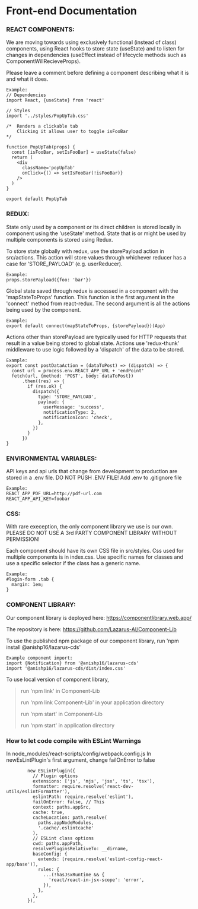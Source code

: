 <h1>Front-end Documentation</h1>

<h3>REACT COMPONENTS:</h3>

We are moving towards using exclusively functional (instead of class) components, using React hooks to store state (useState)
and to listen for changes in dependencies (useEffect instead of lifecycle methods such as ComponentWillRecieveProps).

Please leave a comment before defining a component describing what it is and what it does.

    Example:
    // Dependencies
    import React, {useState} from 'react'
    
    // Styles
    import '../styles/PopUpTab.css'

    /*  Renders a clickable tab
        Clicking it allows user to toggle isFooBar
    */

    function PopUpTab(props) {
      const [isFooBar, setIsFooBar] = useState(false)
      return (
        <div
          className='popUpTab'
          onClick={() => setIsFooBar(!isFooBar)}
        />
      )
    }

    export default PopUpTab



<h3>REDUX:</h3>

State only used by a component or its direct children is stored locally in component using the 'useState' method. State that is
or might be used by multiple components is stored using Redux.

To store state globally with redux, use the storePayload action in src/actions. This action will store values through whichever
reducer has a case for 'STORE_PAYLOAD' (e.g. userReducer).

    Example:
    props.storePayload({foo: 'bar'})

Global state saved through redux is accessed in a component with the 'mapStateToProps' function. This function is the first
argument in the 'connect' method from react-redux. The second argument is all the actions being used by the component.

    Example:
    export default connect(mapStateToProps, {storePayload})(App)

Actions other than storePayload are typically used for HTTP requests that result in a value being stored to global state.
Actions use 'redux-thunk' middleware to use logic followed by a 'dispatch' of the data to be stored.

    Example:
    export const postDataAction = (dataToPost) => (dispatch) => {
      const url = process.env.REACT_APP_URL + 'endPoint'
      fetch(url, {method: 'POST', body: dataToPost})
          .then((res) => {
            if (res.ok) {
              dispatch({
                type: 'STORE_PAYLOAD',
                payload: {
                  userMessage: 'success',
                  notificationType: 2,
                  notificationIcon: 'check',
                },
              })
            }
          })
    }



<h3>ENVIRONMENTAL VARIABLES:</h3>

API keys and api urls that change from development to production are stored in a .env file. DO NOT PUSH .ENV FILE!
Add .env to .gitignore file
    
    Example:
    REACT_APP_PDF_URL=http://pdf-url.com
    REACT_APP_API_KEY=foobar



<h3>CSS:</h3>

With rare exeception, the only component library we use is our own. PLEASE DO NOT USE A 3rd PARTY COMPONENT LIBRARY WITHOUT
PERMISSION!

Each component should have its own CSS file in src/styles. Css used for multiple components is in index.css. Use specific
names for classes and use a specific selector if the class has a generic name.

    Example:
    #login-form .tab {
      margin: 1em;
    }



<h3>COMPONENT LIBRARY:</h3>

Our component library is deployed here:
https://componentlibrary.web.app/

The repository is here:
https://github.com/Lazarus-AI/Component-Lib

To use the published npm package of our component library,
run 'npm install @anishp16/lazarus-cds'

    Example component import:
    import {Notification} from '@anishp16/lazarus-cds'
    import '@anishp16/lazarus-cds/dist/index.css'
    
To use local version of component library,
> run 'npm link' in Component-Lib
>
> run 'npm link Component-Lib' in your application directory
>
> run 'npm start' in Component-Lib
>
> run 'npm start' in application directory

<h3>How to let code compile with ESLint Warnings</h3>

In node_modules/react-scripts/config/webpack.config.js
In newEsLintPlugin's first argument, change
failOnError to false

```
        new ESLintPlugin({
          // Plugin options
          extensions: ['js', 'mjs', 'jsx', 'ts', 'tsx'],
          formatter: require.resolve('react-dev-utils/eslintFormatter'),
          eslintPath: require.resolve('eslint'),
          failOnError: false, // This
          context: paths.appSrc,
          cache: true,
          cacheLocation: path.resolve(
            paths.appNodeModules,
            '.cache/.eslintcache'
          ),
          // ESLint class options
          cwd: paths.appPath,
          resolvePluginsRelativeTo: __dirname,
          baseConfig: {
            extends: [require.resolve('eslint-config-react-app/base')],
            rules: {
              ...(!hasJsxRuntime && {
                'react/react-in-jsx-scope': 'error',
              }),
            },
          },
        }),

```

